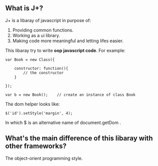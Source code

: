 ## What is J+?

J+ is a libaray of javascript in purpose of:


1. Providing common functions.
2. Working as a ui library.
3. Making code more meaningful and letting lifes easier.

This libaray try to write **oop javascript code**. For example: 
	
	var Book = new Class({ 
	
		constructor: function(){ 
			// the constructor
		} 
		
	}); 
	 
	var b = new Book();    // create an instance of class Book
	
The dom helper looks like: 
	
	$('id').setStyle('margin', 4); 

In which $ is an alternative name of document.getDom  .


## What's the main difference of this libaray with other frameworks?

The object-orient programming style.
